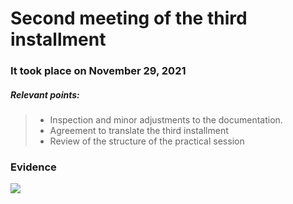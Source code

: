 # Second meeting of the third installment
### It took place on November 29, 2021

##### Relevant points:
> - Inspection and minor adjustments to the documentation.
> - Agreement to translate the third installment
> - Review of the structure of the practical session

### Evidence
![](https://github.com/AndyTue/LIS/blob/e57509b275de2bb203c62a3334507be57479e0a9/Imag%C3%A9nes/Reuniones%20tercera%20entrega/Captura%20de%20Pantalla%202021-12-06%20a%20la(s)%2014.14.31.png)
